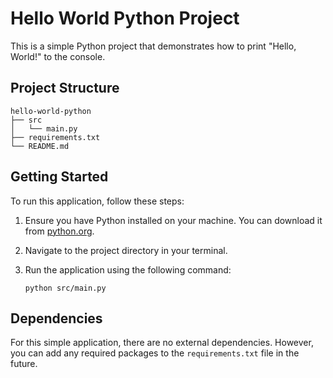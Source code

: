 # Hello World Python Project

This is a simple Python project that demonstrates how to print "Hello, World!" to the console.

## Project Structure

```
hello-world-python
├── src
│   └── main.py
├── requirements.txt
└── README.md
```

## Getting Started

To run this application, follow these steps:

1. Ensure you have Python installed on your machine. You can download it from [python.org](https://www.python.org/downloads/).
2. Navigate to the project directory in your terminal.
3. Run the application using the following command:

   ```
   python src/main.py
   ```

## Dependencies

For this simple application, there are no external dependencies. However, you can add any required packages to the `requirements.txt` file in the future.